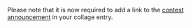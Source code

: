 Please note that it is now required to add a link to the [contest announcement](https://peakd.com/hive-174695/@shaka/lets-make-a-collage-a-contest-for-all-creatives-on-hive-round-120-213-hive-in-the-prize-pool) in your collage entry. 

